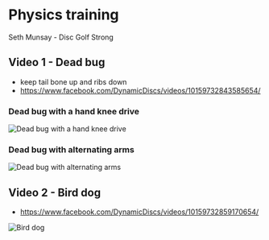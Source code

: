 # Physics training

Seth Munsay - Disc Golf Strong

## Video 1 - Dead bug

- keep tail bone up and ribs down
- https://www.facebook.com/DynamicDiscs/videos/10159732843585654/

### Dead bug with a hand knee drive

![Dead bug with a hand knee drive](https://github.com/janimattiellonen/frisbeegolf-paivakirja-2017/blob/master/files/images/deadbug%20with%20a%20hand%20knee%20drive.png)

### Dead bug with alternating arms

![Dead bug with alternating arms](https://github.com/janimattiellonen/frisbeegolf-paivakirja-2017/blob/master/files/images/deadbug%20with%20alternating%20arms.png)

## Video 2 - Bird dog

- https://www.facebook.com/DynamicDiscs/videos/10159732859170654/

![Bird dog](https://github.com/janimattiellonen/frisbeegolf-paivakirja-2017/blob/master/files/images/bird-dog.png)
